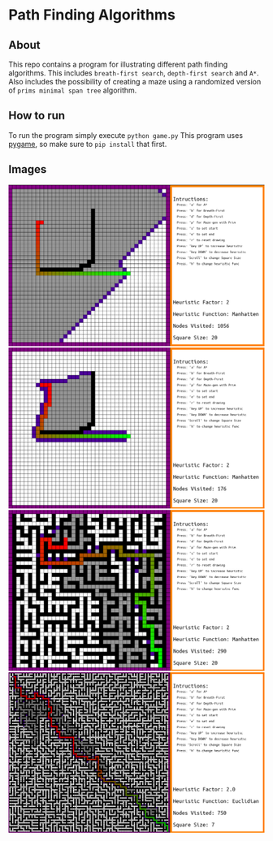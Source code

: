 # Path Finding Algorithms

## About
This repo contains a program for illustrating different path finding algorithms. This includes `breath-first search`, `depth-first search` and `A*`. Also includes the possibility of creating a maze using a randomized version of `prims minimal span tree` algorithm.

## How to run
To run the program simply execute `python game.py`
This program uses [pygame](https://www.pygame.org/wiki/about), so make sure to `pip install` that first.


## Images

![Alt text](./images/bfs.png)
![Alt text](./images/astar.png)
![Alt text](./images/maze.png)
![Alt text](./images/big.png)
